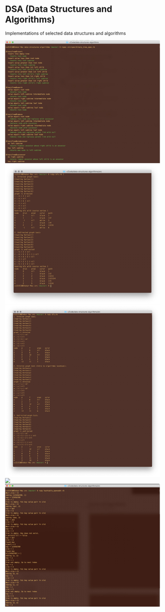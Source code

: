# DSA (Data Structures and Algorithms)

Implementations of selected data structures and algorithms

![](binary_tree.jpg?raw=true)
![](bfs.jpg?raw=true)
![](dfs.jpg?raw=true)
![](hashtable?raw=true)
![](hashtable_openaddr.jpg?raw=true)
